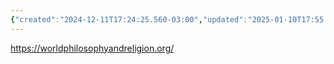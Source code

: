 ```yaml
---
{"created":"2024-12-11T17:24:25.560-03:00","updated":"2025-01-10T17:55:09.134-03:00","tags":["alchemy","metacrisis","organization","integral","🌱"],"relevancescore":96,"dg-publish":true,"notestage":["🌱"],"permalink":"/initiatives-orgs-and-communities/alchemy/center-for-world-philosophy-and-religion/","dgPassFrontmatter":true}
---
```


https://worldphilosophyandreligion.org/